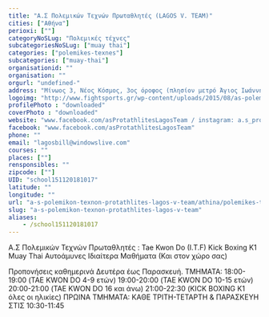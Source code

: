 ```yaml
---
title: "Α.Σ Πολεμικών Τεχνών Πρωταθλητές (LAGOS V. TEAM)"
cities: ["Αθήνα"]
perioxi: [""]
categoryNoSLug: "Πολεμικές τέχνες"
subcategoriesNoSLug: ["muay thai"]
categories: ["polemikes-texnes"]
subcategories: ["muay-thai"]
organisationid: ""
organisation: ""
orgurl: "undefined-"
address: "Μίνωος 3, Νέος Κόσμος, 3ος όροφος (πλησίον μετρό Άγιος Ιωάννης), 11743 Athens, Greece"
logoimg: "http://www.fightsports.gr/wp-content/uploads/2015/08/as-polemikon-texnon-protathlites-logo.jpg"
profilePhoto : "downloaded"
coverPhoto : "downloaded"
website: "www.facebook.com/asProtathlitesLagosTeam / instagram: a.s_protathlites"
facebook: "www.facebook.com/asProtathlitesLagosTeam"
phone: ""
email: "lagosbill@windowslive.com"
courses: ""
places: [""]
rensponsibles: ""
zipcode: [""]
UID: "school151120181017"
latitude: ""
longitude: ""
url: "a-s-polemikon-texnon-protathlites-lagos-v-team/athina/polemikes-texnes/muay-thai"
slug: "a-s-polemikon-texnon-protathlites-lagos-v-team"
aliases:
    - /school151120181017
---
```



Α.Σ Πολεμικών Τεχνών Πρωταθλητές : Tae Kwon Do (I.T.F) Kick Boxing K1 Muay Thai Αυτοάμυνες Ιδιαίτερα Μαθήματα (Και στον χώρο σας)

Προπονήσεις καθημερινά Δευτέρα έως Παρασκευή. ΤΜΗΜΑΤΑ: 18:00-19:00 (TAE KWON DO 4-9 ετών) 19:00-20:00 (TAE KWON DO 10-15 ετών) 20:00-21:00 (TAE KWON DO 16 και άνω) 21:00-22:30 (KICK BOXING K1 όλες οι ηλικίες) ΠΡΩΙΝΑ ΤΜΗΜΑΤΑ: ΚΑΘΕ ΤΡΙΤΗ-ΤΕΤΑΡΤΗ &amp; ΠΑΡΑΣΚΕΥΗ ΣΤΙΣ 10:30-11:45